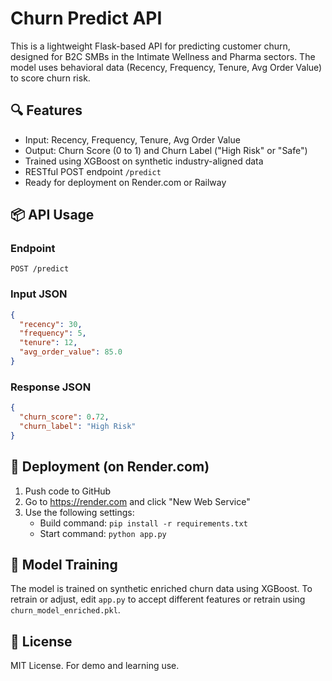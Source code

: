 # Churn Predict API

This is a lightweight Flask-based API for predicting customer churn, designed for B2C SMBs in the Intimate Wellness and Pharma sectors. The model uses behavioral data (Recency, Frequency, Tenure, Avg Order Value) to score churn risk.

## 🔍 Features

- Input: Recency, Frequency, Tenure, Avg Order Value
- Output: Churn Score (0 to 1) and Churn Label ("High Risk" or "Safe")
- Trained using XGBoost on synthetic industry-aligned data
- RESTful POST endpoint `/predict`
- Ready for deployment on Render.com or Railway

## 📦 API Usage

### Endpoint

```
POST /predict
```

### Input JSON

```json
{
  "recency": 30,
  "frequency": 5,
  "tenure": 12,
  "avg_order_value": 85.0
}
```

### Response JSON

```json
{
  "churn_score": 0.72,
  "churn_label": "High Risk"
}
```

## 🚀 Deployment (on Render.com)

1. Push code to GitHub
2. Go to https://render.com and click "New Web Service"
3. Use the following settings:
   - Build command: `pip install -r requirements.txt`
   - Start command: `python app.py`

## 🧠 Model Training

The model is trained on synthetic enriched churn data using XGBoost.
To retrain or adjust, edit `app.py` to accept different features or retrain using `churn_model_enriched.pkl`.

## 📜 License

MIT License. For demo and learning use.
